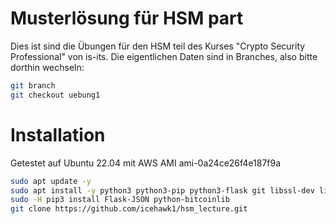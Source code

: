# Musterlösung für HSM part
Dies ist sind die Übungen für den HSM teil des Kurses "Crypto Security Professional" von is-its.
Die eigentlichen Daten sind in Branches, also bitte dorthin wechseln:
```bash
git branch
git checkout uebung1
```

# Installation
Getestet auf Ubuntu 22.04 mit AWS AMI ami-0a24ce26f4e187f9a
```bash
sudo apt update -y
sudo apt install -y python3 python3-pip python3-flask git libssl-dev libgmp3-dev
sudo -H pip3 install Flask-JSON python-bitcoinlib 
git clone https://github.com/icehawk1/hsm_lecture.git
```


